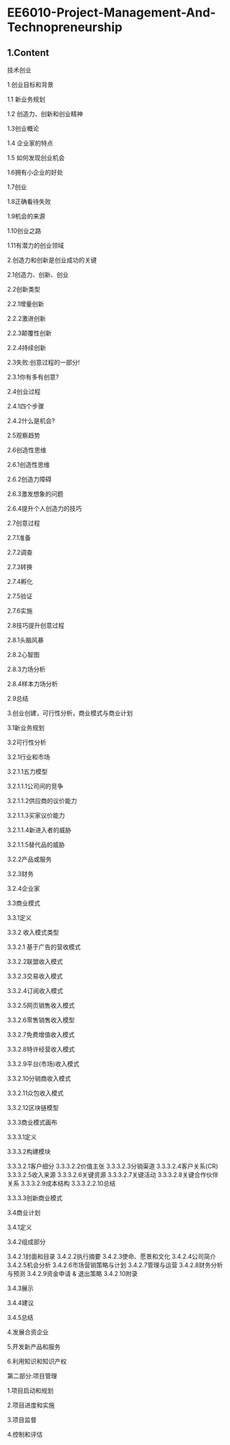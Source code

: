 # EE6010-Project-Management-And-Technopreneurship

## 1.Content

技术创业

1.创业目标和背景

1.1 新业务规划

1.2 创造力、创新和创业精神

1.3创业概论

1.4 企业家的特点

1.5 如何发现创业机会

1.6拥有小企业的好处

1.7创业

1.8正确看待失败

1.9机会的来源

1.10创业之路

1.11有潜力的创业领域





2.创造力和创新是创业成功的关键

2.1创造力、创新、创业

2.2创新类型

2.2.1增量创新

2.2.2激进创新

2.2.3颠覆性创新

2.2.4持续创新

2.3失败:创意过程的一部分!

2.3.1你有多有创意?

2.4创业过程

2.4.1四个步骤

2.4.2什么是机会?

2.5观察趋势

2.6创造性思维

2.6.1创造性思维

2.6.2创造力障碍

2.6.3激发想象的问题

2.6.4提升个人创造力的技巧

2.7创意过程

2.7.1准备

2.7.2调查

2.7.3转换

2.7.4孵化

2.7.5验证

2.7.6实施

2.8技巧提升创意过程

2.8.1头脑风暴

2.8.2心智图

2.8.3力场分析

2.8.4样本力场分析

2.9总结





3.创业创建，可行性分析，商业模式与商业计划

3.1新业务规划

3.2可行性分析

3.2.1行业和市场

3.2.1.1五力模型

3.2.1.1.1公司间的竞争

3.2.1.1.2供应商的议价能力

3.2.1.1.3买家议价能力

3.2.1.1.4新进入者的威胁

3.2.1.1.5替代品的威胁

3.2.2产品或服务

3.2.3财务

3.2.4企业家

3.3商业模式

3.3.1定义

3.3.2 收入模式类型

3.3.2.1 基于广告的营收模式

3.3.2.2联盟收入模式

3.3.2.3交易收入模式

3.3.2.4订阅收入模式

3.3.2.5网页销售收入模式

3.3.2.6零售销售收入模型

3.3.2.7免费增值收入模式

3.3.2.8特许经营收入模式

3.3.2.9平台(市场)收入模式

3.3.2.10分销商收入模式

3.3.2.11众包收入模式

3.3.2.12区块链模型

3.3.3商业模式画布

3.3.3.1定义

3.3.3.2构建模块

3.3.3.2.1客户细分
3.3.3.2.2价值主张
3.3.3.2.3分销渠道
3.3.3.2.4客户关系(CR)
3.3.3.2.5收入来源
3.3.3.2.6关键资源
3.3.3.2.7关键活动
3.3.3.2.8关键合作伙伴关系
3.3.3.2.9成本结构
3.3.3.2.2.10总结

3.3.3.3创新商业模式

3.4商业计划

3.4.1定义

3.4.2组成部分

3.4.2.1封面和目录
3.4.2.2执行摘要
3.4.2.3使命、愿景和文化
3.4.2.4公司简介
3.4.2.5机会分析
3.4.2.6市场营销策略与计划
3.4.2.7管理与运营
3.4.2.8财务分析与预测
3.4.2.9资金申请 & 退出策略
3.4.2.10附录

3.4.3展示

3.4.4建议

3.4.5总结







4.发展合资企业



5.开发新产品和服务



6.利用知识和知识产权





第二部分:项目管理

1.项目启动和规划

2.项目进度和实施

3.项目监督

4.控制和评估



